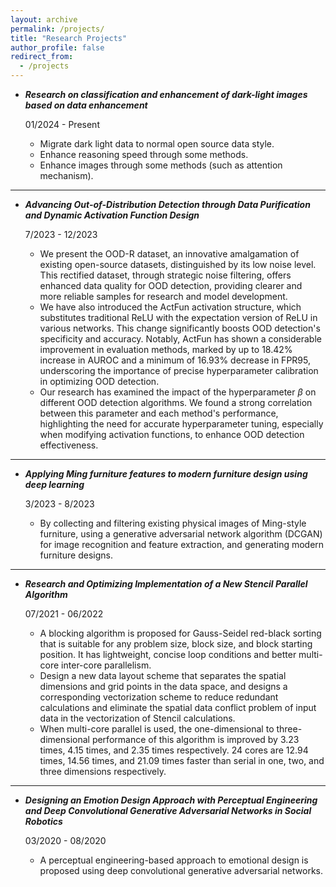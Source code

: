 ```yaml
---
layout: archive
permalink: /projects/
title: "Research Projects"
author_profile: false
redirect_from: 
  - /projects
---
```


* _**Research on classification and enhancement of dark-light images based on data enhancement**_

	01/2024 - Present

    * Migrate dark light data to normal open source data style.
    * Enhance reasoning speed through some methods.
    * Enhance images through some methods (such as attention mechanism).

<!-- <video width="225" height="500" controls style="display: block; margin: auto;">
  <source src="https://dl.dropboxusercontent.com/scl/fi/s2qr78r1dkvly9akcjj52/perfxLLM.mp4?rlkey=hnvzdwixacug3mw4ro1nxcnoo&dl=1" type="video/mp4">
</video> -->
---

* _**Advancing Out-of-Distribution Detection through Data Purification and Dynamic Activation Function Design**_

	7/2023 - 12/2023

    * We present the OOD-R dataset, an innovative amalgamation of existing open-source datasets, distinguished by its low noise level. This rectified dataset, through strategic noise filtering, offers enhanced data quality for OOD detection, providing clearer and more reliable samples for research and model development.
    * We have also introduced the ActFun activation structure, which substitutes traditional ReLU with the expectation version of ReLU in various networks. This change significantly boosts OOD detection's specificity and accuracy. Notably, ActFun has shown a considerable improvement in evaluation methods, marked by up to 18.42% increase in AUROC and a minimum of 16.93% decrease in FPR95, underscoring the importance of precise hyperparameter calibration in optimizing OOD detection.
    * Our research has examined the impact of the hyperparameter $\beta$ on different OOD detection algorithms. We found a strong correlation between this parameter and each method's performance, highlighting the need for accurate hyperparameter tuning, especially when modifying activation functions, to enhance OOD detection effectiveness.

---

* _**Applying Ming furniture features to modern furniture design using deep learning**_

	3/2023 - 8/2023

    * By collecting and filtering existing physical images of Ming-style furniture, using a generative adversarial network algorithm (DCGAN) for image recognition and feature extraction, and generating modern furniture designs.

---

* _**Research and Optimizing Implementation of a New Stencil Parallel Algorithm**_

    07/2021 - 06/2022                         

    * A blocking algorithm is proposed for Gauss-Seidel red-black sorting that is suitable for any problem size, block size, and block starting position. It has lightweight, concise loop conditions and better multi-core inter-core parallelism.
    * Design a new data layout scheme that separates the spatial dimensions and grid points in the data space, and designs a corresponding vectorization scheme to reduce redundant calculations and eliminate the spatial data conflict problem of input data in the vectorization of Stencil calculations.
    * When multi-core parallel is used, the one-dimensional to three-dimensional performance of this algorithm is improved by 3.23 times, 4.15 times, and 2.35 times respectively. 24 cores are 12.94 times, 14.56 times, and 21.09 times faster than serial in one, two, and three dimensions respectively.

---

* _**Designing an Emotion Design Approach with Perceptual Engineering and Deep Convolutional Generative Adversarial Networks in Social Robotics**_	

    03/2020 - 08/2020                                          

    * A perceptual engineering-based approach to emotional design is proposed using deep convolutional generative adversarial networks.
